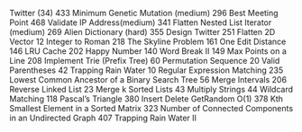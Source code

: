Twitter (34)
433 Minimum Genetic Mutation (medium)
296 Best Meeting Point
468 Validate IP Address(medium)
341 Flatten Nested List Iterator (medium)
269 Alien Dictionary (hard)
355 Design Twitter
251 Flatten 2D Vector
12 Integer to Roman
218 The Skyline Problem
161 One Edit Distance
146 LRU Cache
202 Happy Number
140 Word Break II
149 Max Points on a Line
208 Implement Trie (Prefix Tree)
60 Permutation Sequence
20 Valid Parentheses
42 Trapping Rain Water
10 Regular Expression Matching
235 Lowest Common Ancestor of a Binary Search Tree
56 Merge Intervals
206 Reverse Linked List
23 Merge k Sorted Lists
43 Multiply Strings
44 Wildcard Matching
118 Pascal’s Triangle
380 Insert Delete GetRandom O(1)
378 Kth Smallest Element in a Sorted Matrix
323 Number of Connected Components in an Undirected Graph
407 Trapping Rain Water II
